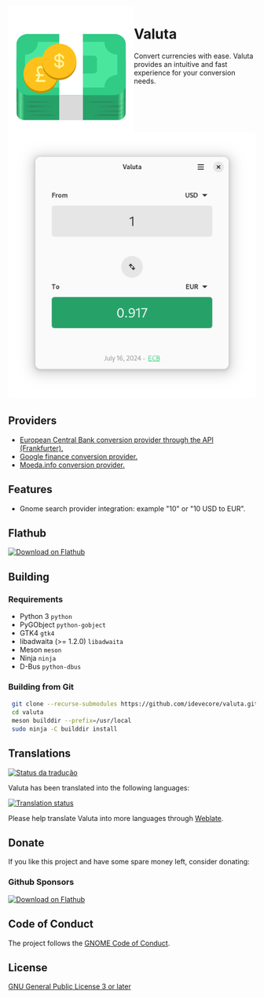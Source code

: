 <img heigth="128" src="data/icons/hicolor/scalable/apps/io.github.idevecore.Valuta.svg" align="left" />

# Valuta

Convert currencies with ease. Valuta provides an intuitive and fast experience for your conversion needs.

![Valuta](data/screenshots/01.png)

## Providers
- [European Central Bank conversion provider through the API (Frankfurter).](https://www.frankfurter.app/)
- [Google finance conversion provider.](https://google.com)
- [Moeda.info conversion provider.](https://moeda.info/)

## Features
- Gnome search provider integration: example "10" or "10 USD to EUR".

## Flathub
<a href='https://flathub.org/apps/io.github.idevecore.Valuta'><img width='240' alt='Download on Flathub' src='https://flathub.org/assets/badges/flathub-badge-en.png'/></a>

## Building

###  Requirements
- Python 3 `python` 
- PyGObject `python-gobject` 
- GTK4 `gtk4` 
- libadwaita (>= 1.2.0) `libadwaita`
- Meson `meson` 
- Ninja `ninja` 
- D-Bus `python-dbus`

### Building from Git
```bash 
 git clone --recurse-submodules https://github.com/idevecore/valuta.git
 cd valuta
 meson builddir --prefix=/usr/local 
 sudo ninja -C builddir install
 ```

## Translations

[![Status da tradução](https://hosted.weblate.org/widget/currency-converter/svg-badge.svg)](https://hosted.weblate.org/engage/currency-converter/)

Valuta has been translated into the following languages:

<a href="https://hosted.weblate.org/engage/currency-converter/">
<img src="https://hosted.weblate.org/widget/currency-converter/multi-auto.svg" alt="Translation status" />
</a>

Please help translate Valuta into more languages through [Weblate](https://hosted.weblate.org/engage/currency-converter/).


## Donate
If you like this project and have some spare money left, consider donating:

### Github Sponsors
<a href='https://github.com/sponsors/ideveCore'><img width='60' alt='Download on Flathub' src='https://github.githubassets.com/images/email/sponsors/mona.png'/></a>

## Code of Conduct
The project follows the [GNOME Code of Conduct](https://conduct.gnome.org/).

## License 
 [GNU General Public License 3 or later](https://www.gnu.org/licenses/gpl-3.0.en.html)
